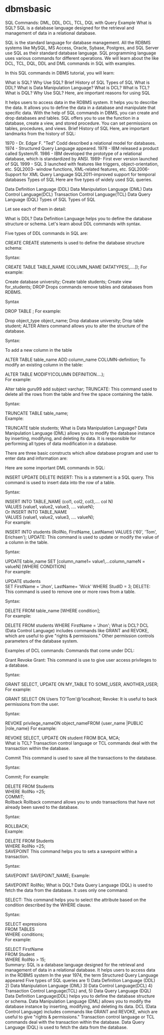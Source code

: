 # dbmsbasic
SQL Commands: DML, DDL, DCL, TCL, DQL with Query Example
What is SQL?
SQL is a database language designed for the retrieval and management of data in a relational database.

SQL is the standard language for database management. All the RDBMS systems like MySQL, MS Access, Oracle, Sybase, Postgres, and SQL Server use SQL as their standard database language. SQL programming language uses various commands for different operations. We will learn about the like DCL, TCL, DQL, DDL and DML commands in SQL with examples.

In this SQL commands in DBMS tutorial, you will learn:

What is SQL?
Why Use SQL?
Brief History of SQL
Types of SQL
What is DDL?
What is Data Manipulation Language?
What is DCL?
What is TCL?
What is DQL?
Why Use SQL?
Here, are important reasons for using SQL

It helps users to access data in the RDBMS system.
It helps you to describe the data.
It allows you to define the data in a database and manipulate that specific data.
With the help of SQL commands in DBMS, you can create and drop databases and tables.
SQL offers you to use the function in a database, create a view, and stored procedure.
You can set permissions on tables, procedures, and views.
Brief History of SQL
Here, are important landmarks from the history of SQL:

1970 - Dr. Edgar F. "Ted" Codd described a relational model for databases.
1974 - Structured Query Language appeared.
1978 - IBM released a product called System/R.
1986 - IBM developed the prototype of a relational database, which is standardized by ANSI.
1989- First ever version launched of SQL
1999 - SQL 3 launched with features like triggers, object-orientation, etc.
SQL2003- window functions, XML-related features, etc.
SQL2006- Support for XML Query Language
SQL2011-improved support for temporal databases
Types of SQL
Here are five types of widely used SQL queries.

Data Definition Language (DDL)
Data Manipulation Language (DML)
Data Control Language(DCL)
Transaction Control Language(TCL)
Data Query Language (DQL)
Types of SQL
Types of SQL

Let see each of them in detail:

What is DDL?
Data Definition Language helps you to define the database structure or schema. Let's learn about DDL commands with syntax.

Five types of DDL commands in SQL are:

CREATE
CREATE statements is used to define the database structure schema:

Syntax:

CREATE TABLE TABLE_NAME (COLUMN_NAME DATATYPES[,....]); 
For example:

Create database university;
Create table students;
Create view for_students;
DROP
Drops commands remove tables and databases from RDBMS.

Syntax

DROP TABLE ;
For example:

Drop object_type object_name;
Drop database university;
Drop table student;
ALTER
Alters command allows you to alter the structure of the database.

Syntax:

To add a new column in the table

ALTER TABLE table_name ADD column_name COLUMN-definition; 
To modify an existing column in the table:

ALTER TABLE MODIFY(COLUMN DEFINITION....);  
For example:

Alter table guru99 add subject varchar; 
TRUNCATE:
This command used to delete all the rows from the table and free the space containing the table.

Syntax:

TRUNCATE TABLE table_name;  
Example:

TRUNCATE table students;
What is Data Manipulation Language?
Data Manipulation Language (DML) allows you to modify the database instance by inserting, modifying, and deleting its data. It is responsible for performing all types of data modification in a database.

There are three basic constructs which allow database program and user to enter data and information are:

Here are some important DML commands in SQL:

INSERT
UPDATE
DELETE
INSERT:
This is a statement is a SQL query. This command is used to insert data into the row of a table.

Syntax:

INSERT INTO TABLE_NAME  (col1, col2, col3,.... col N)  
VALUES (value1, value2, value3, .... valueN);  
Or 
INSERT INTO TABLE_NAME    
VALUES (value1, value2, value3, .... valueN);    
For example:

INSERT INTO students (RollNo, FIrstName, LastName) VALUES ('60', 'Tom', Erichsen');
UPDATE:
This command is used to update or modify the value of a column in the table.

Syntax:

UPDATE table_name SET [column_name1= value1,...column_nameN = valueN] [WHERE CONDITION]   
For example:

UPDATE students    
SET FirstName = 'Jhon', LastName= 'Wick' 
WHERE StudID = 3;
DELETE:
This command is used to remove one or more rows from a table.

Syntax:

DELETE FROM table_name [WHERE condition];  
For example:

DELETE FROM students 
WHERE FirstName = 'Jhon';
What is DCL?
DCL (Data Control Language) includes commands like GRANT and REVOKE, which are useful to give "rights & permissions." Other permission controls parameters of the database system.

Examples of DCL commands:
Commands that come under DCL:

Grant
Revoke
Grant:
This command is use to give user access privileges to a database.

Syntax:

GRANT SELECT, UPDATE ON MY_TABLE TO SOME_USER, ANOTHER_USER;  
For example:

GRANT SELECT ON Users TO'Tom'@'localhost;
Revoke:
It is useful to back permissions from the user.

Syntax:

REVOKE privilege_nameON object_nameFROM {user_name |PUBLIC |role_name}
For example:

REVOKE SELECT, UPDATE ON student FROM BCA, MCA;  
What is TCL?
Transaction control language or TCL commands deal with the transaction within the database.

Commit
This command is used to save all the transactions to the database.

Syntax:

Commit;
For example:

DELETE FROM Students  
WHERE RollNo =25;  
COMMIT;  
Rollback
Rollback command allows you to undo transactions that have not already been saved to the database.

Syntax:

ROLLBACK;  
Example:

DELETE FROM Students  
WHERE RollNo =25;  
SAVEPOINT
This command helps you to sets a savepoint within a transaction.

Syntax:

SAVEPOINT SAVEPOINT_NAME;
Example:

SAVEPOINT RollNo;
What is DQL?
Data Query Language (DQL) is used to fetch the data from the database. It uses only one command:

SELECT:
This command helps you to select the attribute based on the condition described by the WHERE clause.

Syntax:

SELECT expressions    
FROM TABLES    
WHERE conditions;  
For example:

SELECT FirstName  
FROM Student  
WHERE RollNo > 15;  
Summary:
SQL is a database language designed for the retrieval and management of data in a relational database.
It helps users to access data in the RDBMS system
In the year 1974, the term Structured Query Language appeared
Five types of SQL queries are 1) Data Definition Language (DDL) 2) Data Manipulation Language (DML) 3) Data Control Language(DCL) 4) Transaction Control Language(TCL) and, 5) Data Query Language (DQL)
Data Definition Language(DDL) helps you to define the database structure or schema.
Data Manipulation Language (DML) allows you to modify the database instance by inserting, modifying, and deleting its data.
DCL (Data Control Language) includes commands like GRANT and REVOKE, which are useful to give "rights & permissions."
Transaction control language or TCL commands deal with the transaction within the database.
Data Query Language (DQL) is used to fetch the data from the database.
 
